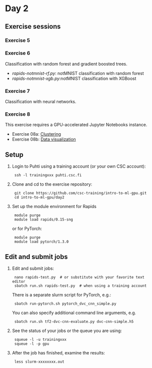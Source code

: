 # Day 2

## Exercise sessions

### Exercise 5

### Exercise 6

Classification with random forest and gradient boosted trees.

* *rapids-notmnist-rf.py*: notMNIST classification with random forest
* *rapids-notmnist-xgb.py*:notMNIST classification with XGBoost

### Exercise 7

Classification with neural networks.

### Exercise 8

This exercise requires a GPU-accelerated Jupyter Notebooks instance.

* Exercise 08a: [Clustering](Exercise-08a.ipynb)
* Exercise 08b: [Data visualization](Exercise-08b.ipynb)

## Setup

1. Login to Puhti using a training account (or your own CSC account):

        ssh -l trainingxxx puhti.csc.fi

2. Clone and cd to the exercise repository:

        git clone https://github.com/csc-training/intro-to-ml-gpu.git
        cd intro-to-ml-gpu/day2

3. Set up the module environment for Rapids

        module purge
        module load rapids/0.15-sng

   or for PyTorch:
   
        module purge
        module load pytorch/1.3.0

## Edit and submit jobs

1. Edit and submit jobs:

        nano rapids-test.py  # or substitute with your favorite text editor
        sbatch run.sh rapids-test.py  # when using a training account

   There is a separate slurm script for PyTorch, e.g.:
   
        sbatch run-pytorch.sh pytorch_dvc_cnn_simple.py

   You can also specify additional command line arguments, e.g.

        sbatch run.sh tf2-dvc-cnn-evaluate.py dvc-cnn-simple.h5

2. See the status of your jobs or the queue you are using:

        squeue -l -u trainingxxx
        squeue -l -p gpu

3. After the job has finished, examine the results:

        less slurm-xxxxxxxx.out


